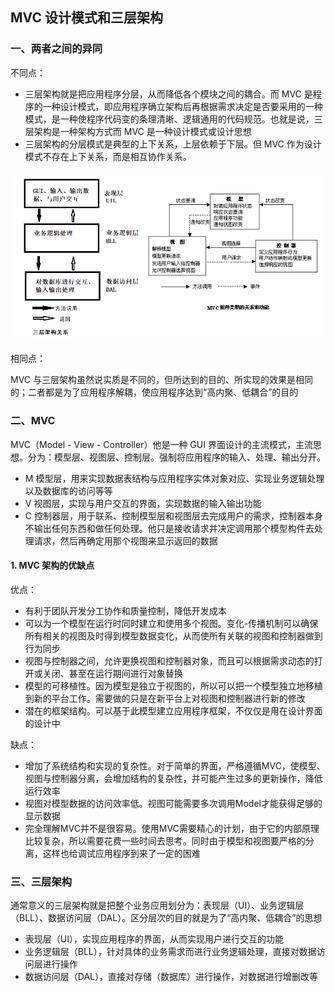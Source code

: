 ## MVC 设计模式和三层架构

### 一、两者之间的异同

不同点：

- 三层架构就是把应用程序分层，从而降低各个模块之间的耦合。而 MVC 是程序的一种设计模式，即应用程序确立架构后再根据需求决定是否要采用的一种模式，是一种使程序代码变的条理清晰、逻辑通用的代码规范。也就是说，三层架构是一种架构方式而 MVC 是一种设计模式或设计思想
- 三层架构的分层模式是典型的上下关系，上层依赖于下层。但 MVC 作为设计模式不存在上下关系，而是相互协作关系。

<img src="./image/三层架构和MVC对比.jpg" style="zoom:90%;" />

相同点：

MVC 与三层架构虽然说实质是不同的，但所达到的目的、所实现的效果是相同的；二者都是为了应用程序解耦，使应用程序达到“高内聚、低耦合”的目的

### 二、MVC

MVC（Model - View - Controller）他是一种 GUI 界面设计的主流模式，主流思想。分为：模型层、视图层、控制层。强制将应用程序的输入、处理、输出分开。

- M 模型层，用来实现数据表结构与应用程序实体对象对应、实现业务逻辑处理以及数据库的访问等等
- V 视图层，实现与用户交互的界面，实现数据的输入输出功能
- C 控制器层，用于联系、控制模型层和视图层去完成用户的需求，控制器本身不输出任何东西和做任何处理。他只是接收请求并决定调用那个模型构件去处理请求，然后再确定用那个视图来显示返回的数据

#### 1. MVC 架构的优缺点

优点：

- 有利于团队开发分工协作和质量控制，降低开发成本
- 可以为一个模型在运行时同时建立和使用多个视图。变化-传播机制可以确保所有相关的视图及时得到模型数据变化，从而使所有关联的视图和控制器做到行为同步
- 视图与控制器之间，允许更换视图和控制器对象，而且可以根据需求动态的打开或关闭、甚至在运行期间进行对象替换
- 模型的可移植性。因为模型是独立于视图的，所以可以把一个模型独立地移植到新的平台工作。需要做的只是在新平台上对视图和控制器进行新的修改
- 潜在的框架结构。可以基于此模型建立应用程序框架，不仅仅是用在设计界面的设计中

缺点：

- 增加了系统结构和实现的复杂性。对于简单的界面，严格遵循MVC，使模型、视图与控制器分离，会增加结构的复杂性，并可能产生过多的更新操作，降低运行效率
- 视图对模型数据的访问效率低。视图可能需要多次调用Model才能获得足够的显示数据
- 完全理解MVC并不是很容易。使用MVC需要精心的计划，由于它的内部原理比较复杂，所以需要花费一些时间去思考。同时由于模型和视图要严格的分离，这样也给调试应用程序到来了一定的困难

### 三、三层架构

通常意义的三层架构就是把整个业务应用划分为：表现层（UI）、业务逻辑层（BLL）、数据访问层（DAL）。区分层次的目的就是为了“高内聚、低耦合”的思想

- 表现层（UI），实现应用程序的界面，从而实现用户进行交互的功能
- 业务逻辑层（BLL），针对具体的业务需求而进行业务逻辑处理，直接对数据访问层进行操作
- 数据访问层（DAL），直接对存储（数据库）进行操作，对数据进行增删改等

